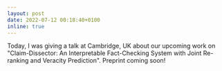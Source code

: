 ```yaml
---
layout: post
date: 2022-07-12 00:18:40+0100
inline: true
---
```

Today, I was giving a talk at Cambridge, UK about our upcoming work on "Claim-Dissector: An Interpretable Fact-Checking System with Joint Re-ranking and Veracity Prediction". Preprint coming soon!
